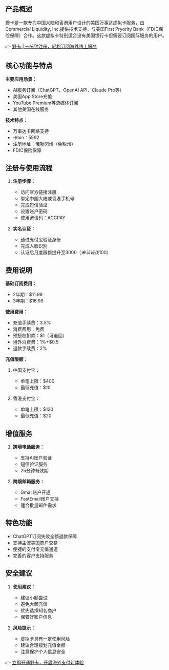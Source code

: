 ## 产品概述

野卡是一款专为中国大陆和香港用户设计的美国万事达虚拟卡服务，由Commercial Liquidity, Inc.提供技术支持，与美国First Pryority Bank（FDIC保险保障）合作。这款虚拟卡特别适合没有美国银行卡但需要订阅国际服务的用户。

👉 [野卡 | 一分钟注册，轻松订阅海外线上服务](https://bit.ly/bewildcard)

## 核心功能与特点

**主要应用场景：**
- AI服务订阅（ChatGPT、OpenAI API、Claude Pro等）
- 美国App Store充值
- YouTube Premium等流媒体订阅
- 其他美国在线服务

**技术特点：**
- 万事达卡网络支持
- 卡bin：5592
- 注册地址：俄勒冈州（免税州）
- FDIC保险保障

## 注册与使用流程

1. **注册步骤：**
   - 访问官方链接注册
   - 绑定中国大陆或香港手机号
   - 完成短信验证
   - 设置账户密码
   - 使用邀请码：ACCPAY

2. **实名认证：**
   - 通过支付宝验证身份
   - 完成人脸识别
   - 认证后月度限额提升至$3000（未认证仅$100）

## 费用说明

**基础订阅费用：**
- 2年期：$11.99
- 3年期：$16.99

**使用费用：**
- 充值手续费：3.5%
- 消费费用：免费
- 预授权扣款：$1（可退回）
- 境外消费费：1%+$0.5
- 退款手续费：2%

**充值限额：**
1. 中国支付宝：
   - 单笔上限：$400
   - 最低充值：$10

2. 香港支付宝：
   - 单笔上限：$120
   - 最低充值：$20

## 增值服务

1. **跨境电话服务：**
   - 支持AI账户验证
   - 短信验证服务
   - 25分钟有效期

2. **跨境邮箱服务：**
   - Gmail账户开通
   - FastEmail账户支持
   - 适合批量邮件需求

## 特色功能

- ChatGPT订阅失败全额退款保障
- 支持主流美国商户交易
- 便捷的支付宝充值通道
- 完善的客户支持服务

## 安全建议

1. **使用建议：**
   - 建议小额尝试
   - 避免大额充值
   - 优先选择知名商户
   - 保管好账户信息

2. **风险提示：**
   - 虚拟卡具有一定使用风险
   - 建议合理规划充值金额
   - 注意保护个人信息安全

👉 [立即开通野卡，开启海外支付新体验](https://bit.ly/bewildcard)